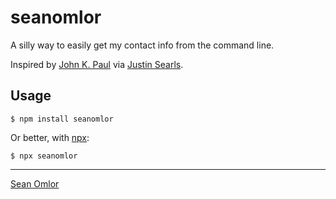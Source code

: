 # seanomlor

A silly way to easily get my contact info from the command line.

Inspired by [John K. Paul](http://github.com/johnkpaul) via [Justin Searls](https://github.com/searls/searls).

## Usage

```
$ npm install seanomlor
```

Or better, with [npx](https://github.com/zkat/npx):
```
$ npx seanomlor
```

---
[Sean Omlor](http://seanomlor.com)
